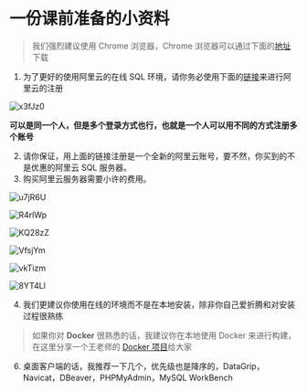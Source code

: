 # 一份课前准备的小资料

> 我们强烈建议使用 Chrome 浏览器，Chrome 浏览器可以通过下面的[地址](https://www.shujudaka.com/documents/aliyun/fang-yuan-hua-xiang-fen-xi.html)下载

1. 为了更好的使用阿里云的在线 SQL 环境，请你务必使用下面的[链接](https://www.aliyun.com/activity/new/index?userCode=orje4xat)来进行阿里云的注册

![x3fJz0](https://oss.images.shujudaka.com/uPic/x3fJz0.png)

**可以是同一个人，但是多个登录方式也行，也就是一个人可以用不同的方式注册多个账号**

2. 请你保证，用上面的链接注册是一个全新的阿里云账号，要不然，你买到的不是优惠的阿里云 SQL 服务器。
3. 购买阿里云服务器需要小许的费用。

![u7jR6U](https://oss.images.shujudaka.com/uPic/u7jR6U.png)

![R4rlWp](https://oss.images.shujudaka.com/uPic/R4rlWp.png)

![KQ28zZ](https://oss.images.shujudaka.com/uPic/KQ28zZ.png)

![VfsjYm](https://oss.images.shujudaka.com/uPic/VfsjYm.png)

![vkTizm](https://oss.images.shujudaka.com/uPic/vkTizm.png)

![8YT4Ll](https://oss.images.shujudaka.com/uPic/8YT4Ll.png)

4. 我们更建议你使用在线的环境而不是在本地安装，除非你自己爱折腾和对安装过程很熟练

> 如果你对 **Docker** 很熟悉的话，我建议你在本地使用 Docker 来进行构建，在这里分享一个王老师的 [Docker 项目](https://github.com/WangLaoShi/docker-nginx-php-mysql)给大家

6. 桌面客户端的话，我推荐一下几个，优先级也是降序的，DataGrip，Navicat，DBeaver，PHPMyAdmin，MySQL WorkBench
